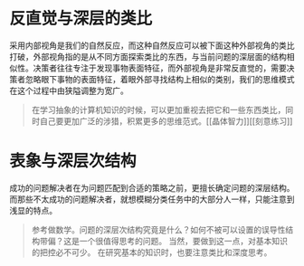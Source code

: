 # 反直觉与深层的类比

采用内部视角是我们的自然反应，而这种自然反应可以被下面这种外部视角的类比打破，外部视角指的是从不同方面探索类比的东西，与当前问题的深层面的结构相似性。决策者往往专注于发现事物表面特征，而外部视角是非常反直觉的，需要决策者忽略眼下事物的表面特征，着眼外部寻找结构上相似的类别，我们的思维模式在这个过程中由狭隘调整为宽广。

>在学习抽象的计算机知识的时候，可以更加重视去把它和一些东西类比，同时自己要更加广泛的涉猎，积累更多的思维范式。[[晶体智力]][[刻意练习]]

# 表象与深层次结构

成功的问题解决者在为问题匹配到合适的策略之前，更擅长确定问题的深层结构。而那些不太成功的问题解决者，就想模糊分类任务中的大部分人一样，只能注意到浅显的特点。

>参考做数学。问题的深层次结构究竟是什么？如何不被可以设置的误导性结构带偏？这是一个很值得思考的问题。
>当然，要做到这一点，对基本知识的把控必不可少。
>在研究基本的知识时，也要注意类比和深度思考。